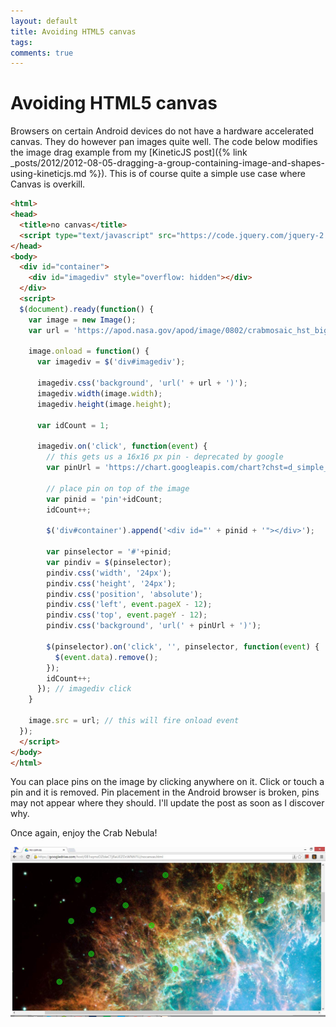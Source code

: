 ```yaml
---
layout: default
title: Avoiding HTML5 canvas
tags:
comments: true
---
```

# Avoiding HTML5 canvas

Browsers on certain Android devices do not have a hardware accelerated canvas. They do however pan images quite well. The code below modifies the image drag example from my [KineticJS post]({% link _posts/2012/2012-08-05-dragging-a-group-containing-image-and-shapes-using-kineticjs.md %}). This is of course quite a simple use case where Canvas is overkill.

```html
<html>
<head>
  <title>no canvas</title>
  <script type="text/javascript" src="https://code.jquery.com/jquery-2.1.4.min.js"></script>
</head>
<body>
  <div id="container">
    <div id="imagediv" style="overflow: hidden"></div>
  </div>
  <script>
  $(document).ready(function() {
    var image = new Image();
    var url = 'https://apod.nasa.gov/apod/image/0802/crabmosaic_hst_big.jpg';

    image.onload = function() {
      var imagediv = $('div#imagediv');

      imagediv.css('background', 'url(' + url + ')');
      imagediv.width(image.width);
      imagediv.height(image.height);

      var idCount = 1;

      imagediv.on('click', function(event) {
        // this gets us a 16x16 px pin - deprecated by google
        var pinUrl = 'https://chart.googleapis.com/chart?chst=d_simple_text_icon_left&chld=|14|000|glyphish_target|24|0f0|FFF';

        // place pin on top of the image
        var pinid = 'pin'+idCount;
        idCount++;

        $('div#container').append('<div id="' + pinid + '"></div>');

        var pinselector = '#'+pinid;
        var pindiv = $(pinselector);
        pindiv.css('width', '24px');
        pindiv.css('height', '24px');
        pindiv.css('position', 'absolute');
        pindiv.css('left', event.pageX - 12);
        pindiv.css('top', event.pageY - 12);
        pindiv.css('background', 'url(' + pinUrl + ')');

        $(pinselector).on('click', '', pinselector, function(event) {
          $(event.data).remove();
        });
        idCount++;
      }); // imagediv click
    }

    image.src = url; // this will fire onload event
  });
  </script>
</body>
</html>
```

You can place pins on the image by clicking anywhere on it. Click or touch a pin and it is removed. Pin placement in the Android browser is broken, pins may not appear where they should. I'll update the post as soon as I discover why.

Once again, enjoy the Crab Nebula!

![HTML DIV](/assets/img/web-html-div-pan.jpg)
